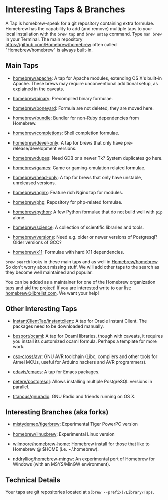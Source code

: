 # Interesting Taps & Branches
A Tap is homebrew-speak for a git repository containing extra formulae.
Homebrew has the capability to add (and remove) multiple taps to your local installation with the `brew tap` and `brew untap` command. Type `man brew` in your Terminal. The main repository https://github.com/Homebrew/homebrew often called "Homebrew/homebrew" is always built-in.

## Main Taps

*   [homebrew/apache](https://github.com/Homebrew/homebrew-apache): A tap for Apache modules, extending OS X's built-in Apache. These brews may require unconventional additional setup, as explained in the caveats.

*   [homebrew/binary](https://github.com/Homebrew/homebrew-binary): Precompiled binary formulae.

*   [homebrew/boneyard](https://github.com/Homebrew/homebrew-boneyard): Formula are not deleted, they are moved here.

*   [homebrew/bundle](https://github.com/Homebrew/homebrew-bundle): Bundler for non-Ruby dependencies from Homebrew.

*   [homebrew/completions](https://github.com/Homebrew/homebrew-completions): Shell completion formulae.

*   [homebrew/devel-only](https://github.com/Homebrew/homebrew-devel-only): A tap for brews that only have pre-release/development versions.

*   [homebrew/dupes](https://github.com/Homebrew/homebrew-dupes): Need GDB or a newer Tk? System duplicates go here.

*   [homebrew/games](https://github.com/Homebrew/homebrew-games): Game or gaming-emulation related formulae.

*   [homebrew/head-only](https://github.com/Homebrew/homebrew-head-only): A tap for brews that only have unstable, unreleased versions.

*   [homebrew/nginx](https://github.com/Homebrew/homebrew-nginx): Feature rich Nginx tap for modules.

*   [homebrew/php](https://github.com/Homebrew/homebrew-php): Repository for php-related formulae.

*   [homebrew/python](https://github.com/Homebrew/homebrew-python): A few Python formulae that do not build well with `pip` alone.

*   [homebrew/science](https://github.com/Homebrew/homebrew-science): A collection of scientific libraries and tools.

*   [homebrew/versions](https://github.com/Homebrew/homebrew-versions): Need e.g. older or newer versions of Postgresql? Older versions of GCC?

*   [homebrew/x11](https://github.com/Homebrew/homebrew-x11): Formulae with hard X11 dependencies.

`brew search` looks in these main taps and as well in [Homebrew/homebrew](https://github.com/Homebrew/homebrew). So don't worry about missing stuff. We will add other taps to the search as they become well maintained and popular.

You can be added as a maintainer for one of the Homebrew organization taps and aid the project! If you are interested write to our list: homebrew@librelist.com. We want your help!

## Other Interesting Taps

*   [InstantClientTap/instantclient](https://github.com/InstantClientTap/homebrew-instantclient): A tap for Oracle Instant Client. The packages need to be downloaded manually.

*   [besport/ocaml](https://github.com/besport/homebrew-ocaml): A tap for Ocaml libraries, though with caveats, it requires you install its customized ocaml formula. Perhaps a template for more work.

*   [osx-cross/avr](https://github.com/osx-cross/homebrew-avr): GNU AVR toolchain (Libc, compilers and other tools for Atmel MCUs, useful for Arduino hackers and AVR programmers).

*   [edavis/emacs](https://github.com/edavis/homebrew-emacs): A tap for Emacs packages.

*   [petere/postgresql](https://github.com/petere/homebrew-postgresql): Allows installing multiple PostgreSQL versions in parallel.

*   [titanous/gnuradio](https://github.com/titanous/homebrew-gnuradio):  GNU Radio and friends running on OS X.

## Interesting Branches (aka forks)

*   [mistydemeo/tigerbrew](https://github.com/mistydemeo/tigerbrew): Experimental Tiger PowerPC version

*   [homebrew/linuxbrew](https://github.com/Homebrew/linuxbrew): Experimental Linux version

*   [wilmoore/homebrew-home](https://github.com/wilmoore/homebrew-home): Homebrew install for those that like to Homebrew @ $HOME (i.e. ~/.homebrew).

*   [nddrylliog/homebrew-mingw](https://github.com/nddrylliog/homebrew-mingw): An experimental port of Homebrew for Windows (with an MSYS/MinGW environment).

## Technical Details

Your taps are git repositories located at `$(brew --prefix)/Library/Taps`.
